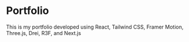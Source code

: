 # Portfolio
This is my portfolio developed using React, Tailwind CSS, Framer Motion, Three.js, Drei, R3F, and Next.js
